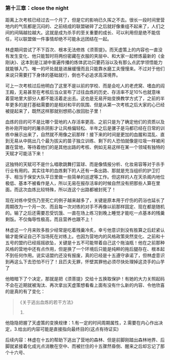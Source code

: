 ### 第十三章：close the night

距离上次考核已经过去一个月了，但是它的影响已久挥之不去。很长一段时间里营地内的气氛都是沉闷的、之前结成的联盟破碎了之后就好像重组不起来了，人们之间的间隔越拉越大。这就是成为杀手的至关重要的成长、可以利用但是绝不能信任，可以联盟做一件事情却绝不可能永远团结在一起。

林虚期间尝试了不下百次、根本无法修炼《须菩提》。而天虚策上的内容也一直没有发生变化、他只能暂时将两份密藏在衣服的夹层中、和大家一起修炼最新的《金刚诀》、这本到是江湖中普遍传播的炼体武功只要药浴以及有那么点武学领悟能力就能够入门、唯一的坏处就是进展缓慢而且只能靠水磨工夫慢慢来。不过对于他们来说只需要打下身体的基础就行，倒也不必追求高深境界。

可上一次考核过后他明白了这里不是以前的学校、而是会吃人的老虎窝、嗜血的阎王殿，无易甚至在考核后当众宣布了过往血炼的历史、存活率不足10%也就意味着营地里大部分人都不能活着走出去。这也是无易开始变换教学方式了，之前的半年更多的是打基础需要的是相对和平的氛围、但是从第一次考核之后大家的心已经被提起来了，既然这样那就别想把心放回肚子里！

血炼的目的可不是比哪个营地的人存活率更高、之前只是为了确定他们的资质以及弥补刚开始时的屠杀阴影才让风格偏轻松、半年之后是骡子是马都已经在日常的训练中展示出来了，自然就不用像之前那样！接下来的时间是更加的血腥和混乱、直到无易从中挑出几个最为拔尖的苗子独立训练、剩下的人恐怕就像是垃圾一样被闲置在营地，等待着他们的是其他出路的考核、例如无易这样在某一个领域有独特的天赋才可能活下来！

这独特的天赋可不是什么唱歌跳舞打篮球、而是像情报分析、化妆易容等对于杀手行业有用的。其实往年的血炼剩下的人还有一条出路、那就是充当组织的护卫打手、相当于保安大队平日里做一些简单的巡逻等工作。但这样的人在天杀阁内地位极低、基本不被看作是人，所以无易在报存活率的时候自然没有把那些人算在里面。而这次血炼比较特殊，所以连这个出路都被封死了！

现在对练中受伤乃至死亡的例子越来越多了，关键是原本用于疗伤的药浴也延长了周期改为一个月一次、而且每一次对练的对手不再像以前那样固定、现在都是随机的。输了之后还需要忍受饥饿、一直在场上练习到晚上睡觉才能吃一点基本的残羹剩饭。不仅侮辱性极高，而且营养也跟不上！

林虚这一个月来败多胜少经常是吃着残羹冷炙，幸亏他意识到没有胜算之后赶紧认输才能保证自己不当场死在对练上。也因为营地内的风格政策突然变化、之前和十五号的盟约已经摇摇欲坠，关键是十五不可能带着自己这个拖油瓶！他在之前那种风格的营地中还有点作用，但是换了一个环境后只能是纯粹的拖后腿存在、根本起不到任何作用。说实话盟约还没有报废，真的已经是十五遵守承诺了，但林虚意识到再这么下去恐怕不行了！且匹夫无罪，怀壁其罪他必须尽快处理掉这烫手的山芋了

他暗暗下了个决定，那就是把《须菩提》交给十五换取保护！有她的大力关照起码不会在近期就被淘汰、再次拿出天虚策想看看上面有没有什么新的内容、令他欣喜的是真的有了变化：

> 《关于逃出血炼的若干方法》
>
> 1.

他隐隐把握了天虚策的变换规律：1.有一定的时间周期属性，2.需要在内心作出决定，3.给出的内容可能是直接指向最终目的(这点有待证实)



后续内容：林虚在十五的帮助下逃出了营地的森林、但是前脚刚踏出森林地界、后脚就紧接着化成光点消散在空中、而被拦住的十五骤然昏倒、醒来之后却忘记了那个十六号、







